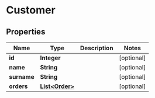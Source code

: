 
# Customer

## Properties
Name | Type | Description | Notes
------------ | ------------- | ------------- | -------------
**id** | **Integer** |  |  [optional]
**name** | **String** |  |  [optional]
**surname** | **String** |  |  [optional]
**orders** | [**List&lt;Order&gt;**](Order.md) |  |  [optional]




